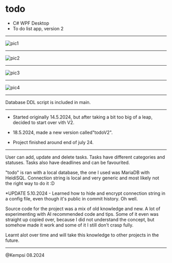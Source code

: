 # todo

- C# WPF Desktop
- To do list app, version 2

_______________________________________________________

![pic1](https://github.com/user-attachments/assets/51811b14-d2c2-4c29-97a7-19b530679748)
_______________________________________________________
![pic2](https://github.com/user-attachments/assets/e5112c2d-bc41-4e41-b8db-bd2df852ecf6)
_______________________________________________________
![pic3](https://github.com/user-attachments/assets/1254e09b-b228-4f4a-9595-58d8f4c47ec2)
_______________________________________________________
![pic4](https://github.com/user-attachments/assets/5c1a4c8a-429e-4ab6-bbae-c36debd4df1d)

_______________________________________________________

Database DDL script is included in main.

_______________________________________________________

- Started originally 14.5.2024, but after taking a bit too big of a leap, decided to start over vith V2.

- 18.5.2024, made a new version called"todoV2".
- Project finished around end of july 24.


________________________________________________________

User can add, update and delete tasks. Tasks have different categories and statuses.
Tasks also have deadlines and can be favourited.

"todo" is ran with a local database, the one I used was MariaDB with HeidiSQL.
Connection string is local and very generic and most likely not the right way to do it :D

*UPDATE 5.10.2024 - Learned how to hide and encrypt connection string in a config file, even though it's public in commit history. Oh well.

Source code for the project was a mix of old knowledge and new. A lot of experimenting with AI recommended code 
and tips. Some of it even was straight up copied over, because I did not understand the concept,
but somehow made it work and some of it I still don't crasp fully.

Learnt alot over time and will take this knowledge to other projects in the future.

________________________________________________________

@Kempsi
08.2024
